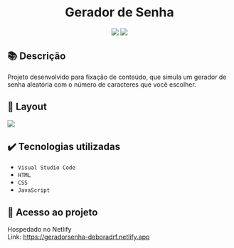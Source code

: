 <h1 align="center">Gerador de Senha</h1>
<p align="center">
  <img src="https://img.shields.io/badge/STATUS-CONCLUIDO-green?style=plastic">
  <img src="https://img.shields.io/github/stars/deboradrf?style=social">
</p>

## 📚 Descrição
Projeto desenvolvido para fixação de conteúdo, que simula um gerador de senha aleatória com o número de caracteres que você escolher.

## 🎨 Layout
<img src="https://github.com/deboradrf/gerador-de-senha/assets/130398684/963b3437-258f-4453-bc67-5f22012007e7">

## ✔️ Tecnologias utilizadas
- ``Visual Studio Code``
- ``HTML``
- ``CSS``
- ``JavaScript``

## 📁 Acesso ao projeto
Hospedado no Netlify <br>
Link: https://geradorsenha-deboradrf.netlify.app
